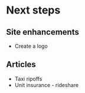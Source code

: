 # Next steps

## Site enhancements
* Create a logo

## Articles
* Taxi ripoffs
* Unit insurance - rideshare
